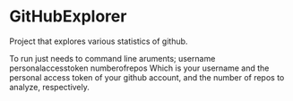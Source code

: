 # GitHubExplorer

Project that explores various statistics of github.

To run just needs to command line aruments; username personalaccesstoken numberofrepos
Which is your username and the personal access token of your github account, and the number of repos to analyze, respectively.
